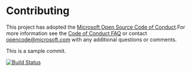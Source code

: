 # Contributing

This project has adopted the [Microsoft Open Source Code of Conduct](https://opensource.microsoft.com/codeofconduct/).For more information see the [Code of Conduct FAQ](https://opensource.microsoft.com/codeofconduct/faq/) or contact [opencode@microsoft.com](mailto:opencode@microsoft.com) with any additional questions or comments.

This is a sample commit.

[![Build Status](https://dev.azure.com/msdnent12345/Parts%20Unlimited%20E2E%20-%20GitHub%20Integration/_apis/build/status%2Fxincheng01.PartsUnlimitedE2E?branchName=master)](https://dev.azure.com/msdnent12345/Parts%20Unlimited%20E2E%20-%20GitHub%20Integration/_build/latest?definitionId=20&branchName=master)
